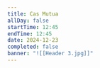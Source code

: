 ```yaml
---
title: Cas Mutua 
allDay: false
startTime: 12:45
endTime: 12:45
date: 2024-12-23
completed: false
banner: "![[Header 3.jpg]]"
---
```

